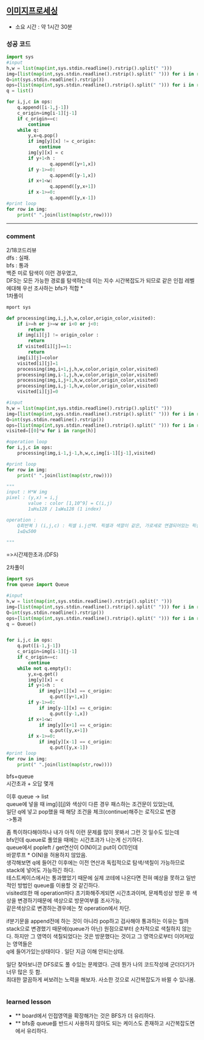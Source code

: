 
## [이미지프로세싱](https://softeer.ai/practice/info.do?eventIdx=1&psProblemId=627&sw_prbl_sbms_sn=43839)
* 소요 시간 : 약 1시간 30분

### 성공 코드
```python
import sys
#input
h,w = list(map(int,sys.stdin.readline().rstrip().split(" ")))
img=[list(map(int,sys.stdin.readline().rstrip().split(" "))) for i in range(h)]
Q=int(sys.stdin.readline().rstrip())
ops=[list(map(int,sys.stdin.readline().rstrip().split(" "))) for i in range(Q)]
q = list()

for i,j,c in ops:
    q.append([i-1,j-1])
    c_origin=img[i-1][j-1]
    if c_origin==c:
        continue
    while q:
        y,x=q.pop()
        if img[y][x] != c_origin:
            continue
        img[y][x] = c
        if y+1<h :
                q.append([y+1,x])
        if y-1>=0:
                q.append([y-1,x])
        if x+1<w:
                q.append([y,x+1])
        if x-1>=0:
                q.append([y,x-1])
#print loop
for row in img:
    print(" ".join(list(map(str,row))))
```



----------------------------------------------------------------------------
### comment 
      
2/18코드리뷰      
dfs : 실패.   
bfs : 통과     
백준 미로 탐색이 이런 경우였고,    
DFS는 모든 가능한 경로를 탐색하는데 이는 지수 시간복잡도가 되므로 같은 인접 레벨에대해 우선 조사하는 bfs가 적합 *    
1차풀이    
```python
mport sys

def processing(img,i,j,h,w,color,origin_color,visited):
    if i>=h or j>=w or i<0 or j<0:
        return
    if img[i][j] != origin_color : 
        return
    if visited[i][j]==1:
        return
    img[i][j]=color
    visited[i][j]=1
    processing(img,i+1,j,h,w,color,origin_color,visited)
    processing(img,i-1,j,h,w,color,origin_color,visited)
    processing(img,i,j+1,h,w,color,origin_color,visited)
    processing(img,i,j-1,h,w,color,origin_color,visited)
    visited[i][j]=0

#input
h,w = list(map(int,sys.stdin.readline().rstrip().split(" ")))
img=[list(map(int,sys.stdin.readline().rstrip().split(" "))) for i in range(h)]
Q=int(sys.stdin.readline().rstrip())
ops=[list(map(int,sys.stdin.readline().rstrip().split(" "))) for i in range(Q)]
visited=[[0]*w for i in range(h)]

#operation loop
for i,j,c in ops:
    processing(img,i-1,j-1,h,w,c,img[i-1][j-1],visited)

#print loop
for row in img:
    print(" ".join(list(map(str,row))))

"""
input : H*W img 
pixel : (y,x) = i,j
        value : color [1,10^9] = C(i,j)
        1≤H≤128 / 1≤W≤128 (1 index)

operation : 
    Q회반복 ) (i,j,c) : 픽셀 i.j선택. 픽셀과 색깔이 같은, 가로세로 연결되어있는 픽셀들 색상 c로 변경.
    1≤Q≤500 

"""
```
=>시간제한초과.(DFS)    

2차풀이    
```python
import sys
from queue import Queue

#input
h,w = list(map(int,sys.stdin.readline().rstrip().split(" ")))
img=[list(map(int,sys.stdin.readline().rstrip().split(" "))) for i in range(h)]
Q=int(sys.stdin.readline().rstrip())
ops=[list(map(int,sys.stdin.readline().rstrip().split(" "))) for i in range(Q)]
q = Queue()


for i,j,c in ops:
    q.put([i-1,j-1])
    c_origin=img[i-1][j-1]
    if c_origin==c:
        continue
    while not q.empty():
        y,x=q.get()
        img[y][x] = c
        if y+1<h :
            if img[y+1][x] == c_origin:
                q.put([y+1,x])
        if y-1>=0:
            if img[y-1][x] == c_origin:
                q.put([y-1,x])
        if x+1<w:
            if img[y][x+1] == c_origin:
                q.put([y,x+1])
        if x-1>=0:
            if img[y][x-1] == c_origin:
                q.put([y,x-1])
#print loop
for row in img:
    print(" ".join(list(map(str,row))))
```
bfs+queue    
시간초과  + 오답 몇개    

이후 queue -> list    
queue에 넣을 때 img[i][j]와 색상이 다른 경우 패스하는 조건문이 있었는데,    
일단 q에 넣고 pop했을 때 해당 조건을 체크(continue)해주는 로직으로 변경      
->통과     

좀 특이하다해야하나 내가 아직 이런 문제를 많이 못봐서 그런 것 일수도 있는데   
bfs인데 queue로 풀었을 때에는 시간초과가 나는게 신기하다.    
queue에서 popleft / get연산이 O(N)이고 put이 O(1)인데    
바깥루프 * O(N)을 허용하지 않았음.    
생각해보면 q에 들어간 이후에는 이전 연산과 독립적으로 탐색/색칠이 가능하므로 stack에 넣어도 가능하긴 하다.    
테스트케이스에서는 통과했었기 때문에 실제 코테에 나온다면 전혀 예상을 못하고 일반적인 방법인 queue를 이용할 것 같긴하다.      
visited또한 매 operation마다 초기화해주게되면 시간초과이며, 문제특성상 방문 후 색상을 변경하기때문에 색상으로 방문여부를 조사가능,   
같은색상으로 변경하는경우에는 첫 operation에서 차단.    

if분기문을 append전에 하는 것이 아니라 pop하고 검사해야 통과하는 이유는 뭘까    
stack으로 변경했기 때문에(queue가 아닌) 원점으로부터 순차적으로 색칠하지 않는다. 하지만 그 영역이 색칠되었다는 것은 방문했다는 것이고 그 영역으로부터 이어져있는 영역들은    
q에 들어가있는상태이다 . 일단 지금 이해 안되는상태.    

일단 찾아보니깐 DFS로도 풀 수있는 문제였다. 근데 뭔가 나의 코드작성에 군더더기가 너무 많은 듯 함.   
최대한 깔끔하게 써보려는 노력을 해보자. 사소한 것으로 시간복잡도가 바뀔 수 있나봄.   



#
#
 ### learned lesson
 
* ** board에서 인접영역을 확장해가는 것은 BFS가 더 유리하다.
* ** bfs중 queue를 반드시 사용하지 않아도 되는 케이스도 존재하고 시간복잡도면에서 유리하다.
#
#
 
 
 
 
 
